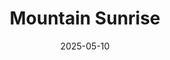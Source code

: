 ---
title: "Mountain Sunrise"
date: 2025-05-10
cover: "/images/full/mountain-sunrise.webp"
thumb: "/images/thumbs/mountain-sunrise_thumb.webp"
excerpt: "A dawn shoot in the Alps."
---